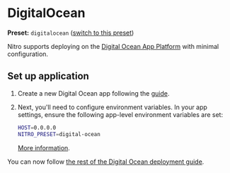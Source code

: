 # DigitalOcean

**Preset:** `digitalocean` ([switch to this preset](/deploy/#changing-the-deployment-preset))

Nitro supports deploying on the [Digital Ocean App Platform](https://docs.digitalocean.com/products/app-platform/) with minimal configuration.

## Set up application

1. Create a new Digital Ocean app following the [guide](https://docs.digitalocean.com/products/app-platform/how-to/create-apps/).

1. Next, you'll need to configure environment variables. In your app settings, ensure the following app-level environment variables are set:

   ```bash
   HOST=0.0.0.0
   NITRO_PRESET=digital-ocean
   ```

   [More information](https://docs.digitalocean.com/products/app-platform/how-to/use-environment-variables/).

You can now follow [the rest of the Digital Ocean deployment guide](https://docs.digitalocean.com/products/app-platform/how-to/manage-deployments/).
